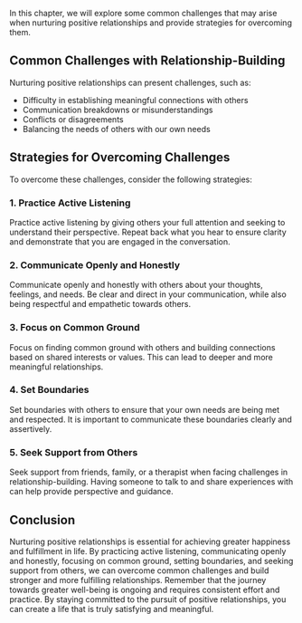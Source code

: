 
In this chapter, we will explore some common challenges that may arise when nurturing positive relationships and provide strategies for overcoming them.

Common Challenges with Relationship-Building
--------------------------------------------

Nurturing positive relationships can present challenges, such as:

* Difficulty in establishing meaningful connections with others
* Communication breakdowns or misunderstandings
* Conflicts or disagreements
* Balancing the needs of others with our own needs

Strategies for Overcoming Challenges
------------------------------------

To overcome these challenges, consider the following strategies:

### 1. Practice Active Listening

Practice active listening by giving others your full attention and seeking to understand their perspective. Repeat back what you hear to ensure clarity and demonstrate that you are engaged in the conversation.

### 2. Communicate Openly and Honestly

Communicate openly and honestly with others about your thoughts, feelings, and needs. Be clear and direct in your communication, while also being respectful and empathetic towards others.

### 3. Focus on Common Ground

Focus on finding common ground with others and building connections based on shared interests or values. This can lead to deeper and more meaningful relationships.

### 4. Set Boundaries

Set boundaries with others to ensure that your own needs are being met and respected. It is important to communicate these boundaries clearly and assertively.

### 5. Seek Support from Others

Seek support from friends, family, or a therapist when facing challenges in relationship-building. Having someone to talk to and share experiences with can help provide perspective and guidance.

Conclusion
----------

Nurturing positive relationships is essential for achieving greater happiness and fulfillment in life. By practicing active listening, communicating openly and honestly, focusing on common ground, setting boundaries, and seeking support from others, we can overcome common challenges and build stronger and more fulfilling relationships. Remember that the journey towards greater well-being is ongoing and requires consistent effort and practice. By staying committed to the pursuit of positive relationships, you can create a life that is truly satisfying and meaningful.
